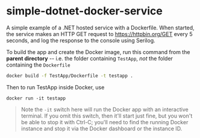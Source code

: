 # simple-dotnet-docker-service
A simple example of a .NET hosted service with a Dockerfile. When started, the service makes an HTTP GET request to https://httpbin.org/GET every 5 seconds, and log the 
response to the console using Serilog.

To build the app and create the Docker image, run this command from the **parent directory** -- i.e. the folder containing `TestApp`, *not* the folder containing the `Dockerfile`

```bash
docker build -f TestApp/Dockerfile -t testapp .
```

Then to run TestApp inside Docker, use

```
docker run -it testapp
```

> Note the `-it` switch here will run the Docker app with an interactive terminal. If you omit this switch, then it'll start just fine, but you won't be able to stop it with Ctrl-C; you'll need to find the running Docker instance and stop it via the Docker dashboard or the instance ID.



